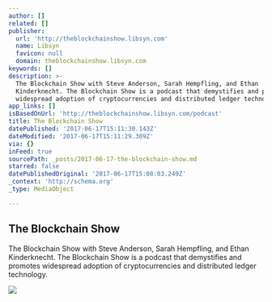 ```yaml
---
author: []
related: []
publisher:
  url: 'http://theblockchainshow.libsyn.com'
  name: Libsyn
  favicon: null
  domain: theblockchainshow.libsyn.com
keywords: []
description: >-
  The Blockchain Show with Steve Anderson, Sarah Hempfling, and Ethan
  Kinderknecht. The Blockchain Show is a podcast that demystifies and promotes
  widespread adoption of cryptocurrencies and distributed ledger technology.
app_links: []
isBasedOnUrl: 'http://theblockchainshow.libsyn.com/podcast'
title: The Blockchain Show
datePublished: '2017-06-17T15:11:30.143Z'
dateModified: '2017-06-17T15:11:29.309Z'
via: {}
inFeed: true
sourcePath: _posts/2017-06-17-the-blockchain-show.md
starred: false
datePublishedOriginal: '2017-06-17T15:08:03.249Z'
_context: 'http://schema.org'
_type: MediaObject

---
```

<article style=""><h1>The Blockchain Show</h1><p>The Blockchain Show with Steve Anderson, Sarah Hempfling, and Ethan Kinderknecht. The Blockchain Show is a podcast that demystifies and promotes widespread adoption of cryptocurrencies and distributed ledger technology.</p><img src="http://assets.libsyn.com/content/14323159?height=250&amp;width=250" /></article>